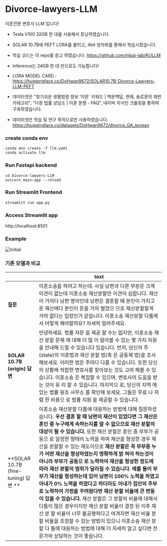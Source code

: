 # Divorce-lawyers-LLM
이혼전문 변호사 LLM 입니다!

- Tesla V100 32GB 한 대를 사용해서 튜닝하였습니다.
- SOLAR 10.7B에 PEFT LORA를 붙이고, 4bit 양자화를 통해서 학습시켰습니다. 
- 학습 코드는 이 repo를 참고 하였습니다. https://github.com/nlpai-lab/KULLM

- Inference는 24GB 한 대 만으로도 가능합니다!
- LORA MODEL CARD : https://huggingface.co/DoHwan9672/SOLAR10.7B-Divorce-Lawyers-LLM-PEFT

- 데이터셋은 "찾기쉬운 생활법령 정보 ‘이혼' 키워드 | 백문백답, 판례, 솔로몬의 재판 카테고리", "다정 법률 상담소 | 이혼 분쟁 - FAQ", 네이버 지식인 크롤링을 통하여 구축하였습니다. 
- 데이터셋은 학습 및 연구 목적으로만 사용하였습니다. https://huggingface.co/datasets/DoHwan9672/divorce_QA_korean

### create conda env

```
conda env create -f llm.yaml
conda activate llm
```

### Run Fastapi backend


```
cd Divorce-lawyers-LLM
uvicorn main:app --reload
```

### Run Streamlit Frontend

```
streamlit run app.py
```

### Access Streamlit app
http://localhost:8501 

### Example
![Initial](https://github.com/rlaehghks5/Divorce-lawyers-LLM/assets/121927513/8ed7f75f-c507-48c8-a6dc-45fb873ba90b.png)



### 기존 모델과 비교
|     | text      | 
| --------- | ------------ |
| **질문** | 이혼소송을 하려고 하는데. 사실 남편과 다른 부분은 크게 이견이 없는데 이혼소송 재산분할만 이견이 심합니다. 재산이 거의다 남편 명의인데 남편은 결혼할 때 본인이 가지고 온 재산에다 본인이 돈을 거의 벌었으 므로 재산분할할게 거의 없다는 입장인거 같습니다. 이혼소송 재산분할 다툼에서 어떻게 해야할까요? 자세히 알려주세요. |
| **SOLAR 10.7B (origin) 답변** | 안녕하세요. 법률 자문 을 제공 할 수는 없지만, 이혼소송 재산 분할 문제 에 대해 더 많 이 알아볼 수 있는 몇 가지 자원 을 안내해 드릴 수 있습니다 있습니다. 먼저, 당신의 주(state)의 이혼법과 재산 분할 법(혹 은 공동체 법)을 조사해보세요. 이러한 법은 주마다 다를 수 있습니다. 또한 당신의 상황에 적합한 변호사를 찾아보는 것도 고려 해볼 수 있습니다. 이혼소송 은 복잡할 수 있으며, 변호사의 도움을 받 는 것이 유 리 할 수 있습니다. 마지막으 로, 당신의 지역 에 있는 법률 원조 사무소 를 확인해 보세요. 그들은 무료 나 저렴 한 비용으 로 법률 지원 을 제공할 수 있습니다. |
| **SOLAR 10.7B (fine-tuning) 답변 ** | 이혼소송 재산분할 다툼에 대응하는 방법에 대해 질문하셨습니다. **우선 결혼 할 때 남편의 재산이 있었다면 그 재산은 혼인 중 누구에게 속하는지를 알 수 없으므로 재산 분할의 대상이 될 수 있습니다.** 또한 재산 분할은 혼인 중 부부가 공동으 로 일정한 형태의 노력을 하여 재산을 형성한 경우 재산을 분할할 수 있는 제도이므로 **재산 분할은 꼭 부부중 누가 어떤 재산을 형성하였는지 명확하게 밝 혀야 하는것이 아니라 부부가 공동으 로 노력하여 재산을 형성한 정도에 따라 재산 분할의 범위가 달라질 수 있습니다.** **예를 들어 부부가 재산을 형성하는데 있어 남편이 100% 노력을 하였고 아내가 0% 노력을 하였다고 하더라도 아내가 집안의 주부로 노력하여 가정을 꾸려왔다면 재산 분할 비율에 큰 변동이 있을 수 있습니다.** 재산 분할은 그 분할의 비율에 대해서 다툼이 많은 경우이지만 재산 분할 비율이 결정 된 이후 재산 분 할 비율이 너무 불공평하다고 여겨지면 재산 비율 분할 비율을 조정할 수 있는 방법이 있으니 이혼소송 재산 분할 다 툼에 대응하는 방법에 대해 더 자세히 알고 싶다면 전문가와 상담하는 것이 좋습니다. |


